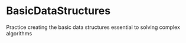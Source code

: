 # BasicDataStructures
Practice creating the basic data structures essential to solving complex algorithms
